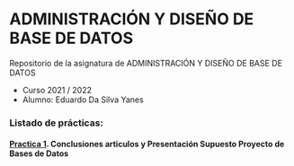 # ADMINISTRACIÓN Y DISEÑO DE BASE DE DATOS
Repositorio de la asignatura de ADMINISTRACIÓN Y DISEÑO DE BASE DE DATOS
- Curso 2021 / 2022
- Alumno: Eduardo Da Silva Yanes

### Listado de prácticas:
#### [Practica 1](https://github.com/EduardoSY/ADBD_21-22_ULL/tree/main/Practica1). Conclusiones articulos y Presentación Supuesto Proyecto de Bases de Datos
